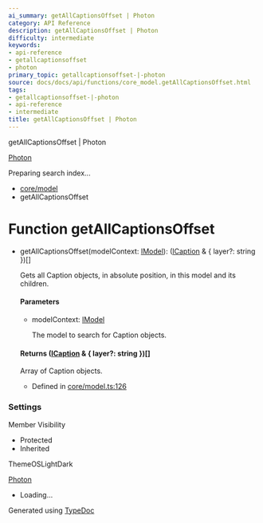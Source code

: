 ```yaml
---
ai_summary: getAllCaptionsOffset | Photon
category: API Reference
description: getAllCaptionsOffset | Photon
difficulty: intermediate
keywords:
- api-reference
- getallcaptionsoffset
- photon
primary_topic: getallcaptionsoffset-|-photon
source: docs/docs/api/functions/core_model.getAllCaptionsOffset.html
tags:
- getallcaptionsoffset-|-photon
- api-reference
- intermediate
title: getAllCaptionsOffset | Photon
---
```

getAllCaptionsOffset | Photon

[Photon](../index.md)




Preparing search index...

* [core/model](../modules/core_model.md)
* getAllCaptionsOffset

# Function getAllCaptionsOffset

* getAllCaptionsOffset(modelContext: [IModel](../interfaces/core_schema.IModel.md)): ([ICaption](../interfaces/core_schema.ICaption.md) & { layer?: string })[]

  Gets all Caption objects, in absolute position, in this model and its children.

  #### Parameters

  + modelContext: [IModel](../interfaces/core_schema.IModel.md)

    The model to search for Caption objects.

  #### Returns ([ICaption](../interfaces/core_schema.ICaption.md) & { layer?: string })[]

  Array of Caption objects.

  + Defined in [core/model.ts:126](https://github.com/mwhite454/photon/blob/main/packages/photon/src/core/model.ts#L126)

### Settings

Member Visibility

* Protected
* Inherited

ThemeOSLightDark

[Photon](../index.md)

* Loading...

Generated using [TypeDoc](https://typedoc.org/)
